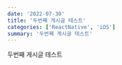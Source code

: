 ```yaml
---
date: '2022-07-30'
title: '두번째 게시글 테스트'
categories: ['ReactNative', 'iOS']
summary: '두번째 게시글 테스트'
---
```


두번째 게시글 테스트
